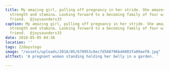 ```yaml
---
title: My amazing girl, pulling off pregnancy in her stride. She amazes me in her
  strength and stamina. Looking forward to a becoming family of four with my best
  friend.  @joysaunders33
caption: My amazing girl, pulling off pregnancy in her stride. She amazes me in her
  strength and stamina. Looking forward to a becoming family of four with my best
  friend.  @joysaunders33
date: 2018-05-05 04:38
location: ''
tags: 22daystogo
image: "/assets/uploads/2018/05/670953c8ec7d568796bd4003fa09aef0.jpg"
altText: 'A pregnant woman standing holding her belly in a garden. '

---
```

